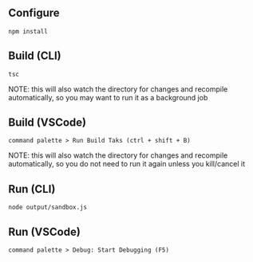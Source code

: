 ## Configure
```
npm install
```

## Build (CLI)
```
tsc
```
NOTE: this will also watch the directory for changes and recompile automatically, so you may want to run it as a background job

## Build (VSCode)
```
command palette > Run Build Taks (ctrl + shift + B)
```
NOTE: this will also watch the directory for changes and recompile automatically, so you do not need to run it again unless you kill/cancel it

## Run (CLI)
```
node output/sandbox.js
```

## Run (VSCode)
```
command palette > Debug: Start Debugging (F5)
```
